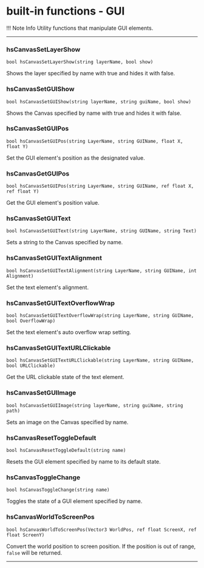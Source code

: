 
# built-in functions - GUI

!!! Note Info
    Utility functions that manipulate GUI elements.


***
### hsCanvasSetLayerShow
`bool hsCanvasSetLayerShow(string layerName, bool show)`

Shows the layer specified by name with true and hides it with false.


### hsCanvasSetGUIShow
`bool hsCanvasSetGUIShow(string layerName, string guiName, bool show)`

Shows the Canvas specified by name with true and hides it with false.


### hsCanvasSetGUIPos
`bool hsCanvasSetGUIPos(string LayerName, string GUIName, float X, float Y)`

Set the GUI element's position as the designated value.


### hsCanvasGetGUIPos
`bool hsCanvasSetGUIPos(string LayerName, string GUIName, ref float X, ref float Y)`

Get the GUI element's position value.


### hsCanvasSetGUIText
`bool hsCanvasSetGUIText(string LayerName, string GUIName, string Text)`

Sets a string to the Canvas specified by name.


### hsCanvasSetGUITextAlignment
`bool hsCanvasSetGUITextAlignment(string LayerName, string GUIName, int Alignment)`

Set the text element's alignment.



### hsCanvasSetGUITextOverflowWrap
`bool hsCanvasSetGUITextOverflowWrap(string LayerName, string GUIName, bool OverflowWrap)`

Set the text element's auto overflow wrap setting.



### hsCanvasSetGUITextURLClickable
`bool hsCanvasSetGUITextURLClickable(string LayerName, string GUIName, bool URLClickable)`

Get the URL clickable state of the text element.

### hsCanvasSetGUIImage
`bool hsCanvasSetGUIImage(string layerName, string guiName, string path)`

Sets an image on the Canvas specified by name.


### hsCanvasResetToggleDefault
`bool hsCanvasResetToggleDefault(string name)`

Resets the GUI element specified by name to its default state.


### hsCanvasToggleChange
`bool hsCanvasToggleChange(string name)`

Toggles the state of a GUI element specified by name.

### hsCanvasWorldToScreenPos
`bool hsCanvasWorldToScreenPos(Vector3 WorldPos, ref float ScreenX, ref float ScreenY)`

Convert the world position to screen position. If the position is out of range, `false` will be returned.


***